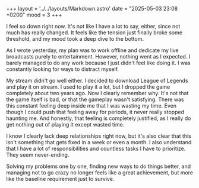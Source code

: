 +++
layout = '../../layouts/Markdown.astro'
date = "2025-05-03 23:08 +0200"
mood = 3
+++

I feel so down right now. It's not like I have a lot to say, either, since not much has really changed. It feels like the tension just finally broke some threshold, and my mood took a deep dive to the bottom.

As I wrote yesterday, my plan was to work offline and dedicate my live broadcasts purely to entertainment. However, nothing went as I expected. I barely managed to do any work because I just didn't feel like doing it. I was constantly looking for ways to distract myself. 

My stream didn't go well either. I decided to download League of Legends and play it on stream. I used to play it a lot, but I dropped the game completely about two years ago. Now I clearly remember why. It's not that the game itself is bad, or that the gameplay wasn't satisfying. There was this constant feeling deep inside me that I was wasting my time. Even though I could push that feeling away for periods, it never really stopped haunting me. And honestly, that feeling is completely justified, as I really do get nothing out of playing it except wasted time.

I know I clearly lack deep relationships right now, but it's also clear that this isn't something that gets fixed in a week or even a month. I also understand that I have a lot of responsibilities and countless tasks I have to prioritize. They seem never-ending.

Solving my problems one by one, finding new ways to do things better, and managing not to go crazy no longer feels like a great achievement, but more like the baseline requirement just to survive.
